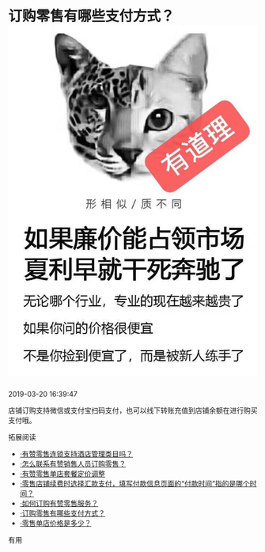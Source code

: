 # 订购零售有哪些支付方式？![](/assets/价格.jpg)

2019-03-20 16:39:47

店铺订购支持微信或支付宝扫码支付，也可以线下转账充值到店铺余额在进行购买支付哦。

拓展阅读

* [·有赞零售连锁支持酒店管理类目吗？](https://help.youzan.com/displaylist/detail_5_5-1-26371)
* [·怎么联系有赞销售人员订购零售？](https://help.youzan.com/displaylist/detail_5_5-1-25212)
* [·有赞零售单店套餐定价调整](https://help.youzan.com/displaylist/detail_5_5-2-24682)
* [·零售店铺续费时选择汇款支付，填写付款信息页面的“付款时间”指的是哪个时间？](https://help.youzan.com/displaylist/detail_5_5-1-28992)
* [·如何订购有赞零售服务？](https://help.youzan.com/displaylist/detail_5_5-1-17049)
* [·订购零售有哪些支付方式？](https://help.youzan.com/displaylist/detail_5_5-1-17050)
* [·零售单店价格是多少？](https://help.youzan.com/displaylist/detail_5_5-1-24688)

有用

